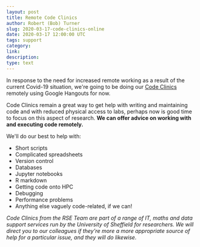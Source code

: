 ```yaml
---
layout: post
title: Remote Code Clinics
author: Robert (Bob) Turner
slug: 2020-03-17-code-clinics-online
date: 2020-03-17 12:00:00 UTC
tags: support
category:
link:
description:
type: text
---
```


In response to the need for increased remote working as a result of the current Covid-19 situation, we're going to be doing our [Code Clinics](/support/code-clinic) remotely using Google Hangouts for now.

Code Clinics remain a great way to get help with writing and maintaining code and with reduced physical access to labs, perhaps now is good time to focus on this aspect of research. **We can offer advice on working with and executing code remotely.**

We'll do our best to help with:

- Short scripts
- Complicated spreadsheets
- Version control
- Databases
- Jupyter notebooks
- R markdown
- Getting code onto HPC
- Debugging
- Performance problems
- Anything else vaguely code-related, if we can!

*Code Clinics from the RSE Team are part of a range of IT, maths and data support services run by the University of Sheffield for researchers. We will direct you to our colleagues if they're more a more appropriate source of help for a particular issue, and they will do likewise.*